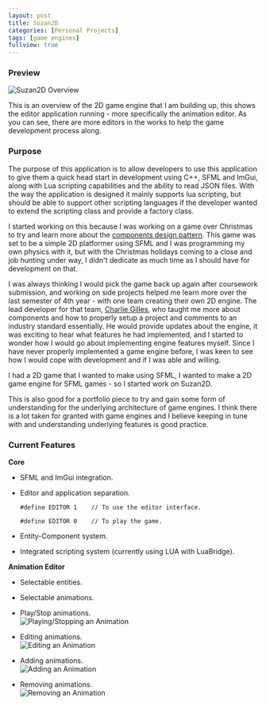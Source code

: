 ```yaml
---
layout: post
title: Suzan2D
categories: [Personal Projects]
tags: [game engines]
fullview: true
---
```


### Preview
![Suzan2D Overview](https://preview.ibb.co/desR0v/editor_overview.png)

This is an overview of the 2D game engine that I am building up, this shows the editor application running - more specifically the animation editor. As you can see, there are more editors in the works to help the game development process along.

### Purpose
The purpose of this application is to allow developers to use this application to give them a quick head start in development using C++, SFML and ImGui, along with Lua scripting capabilities and the ability to read JSON files. With the way the application is designed it mainly supports lua scripting, but should be able to support other scripting languages if the developer wanted to extend the scripting class and provide a factory class.

I started working on this because I was working on a game over Christmas to try and learn more about the [components design pattern](http://gameprogrammingpatterns.com/component.html). This game was set to be a simple 2D platformer using SFML and I was programming my own physics with it, but with the Christmas holidays coming to a close and job hunting under way, I didn't dedicate as much time as I should have for development on that.

I was always thinking I would pick the game back up again after coursework submission, and working on side projects helped me learn more over the last semester of 4th year - with one team creating their own 2D engine. The lead developer for that team, [Charlie Gilles](http://charliegillies.com/), who taught me more about components and how to properly setup a project and comments to an industry standard essentially. He would provide updates about the engine, it was exciting to hear what features he had implemented, and I started to wonder how I would go about implementing engine features myself. Since I have never properly implemented a game engine before, I was keen to see how I would cope with development and if I was able and willing.

I had a 2D game that I wanted to make using SFML, I wanted to make a 2D game engine for SFML games - so I started work on Suzan2D.

This is also good for a portfolio piece to try and gain some form of understanding for the underlying architecture of game engines. I think there is a lot taken for granted with game engines and I believe keeping in tune with and understanding underlying features is good practice.

### Current Features

**Core**
* SFML and ImGui integration.
* Editor and application separation.
	```
	#define EDITOR 1	// To use the editor interface.
	```

	```
	#define EDITOR 0	// To play the game.
	```
* Entity-Component system.
* Integrated scripting system (currently using LUA with LuaBridge).

**Animation Editor**
* Selectable entities.

* Selectable animations.

* Play/Stop animations.  
![Playing/Stopping an Animation](https://media.giphy.com/media/3og0Iv7ZtX8h2z13QQ/giphy.gif)

* Editing animations.  
![Editing an Animation](https://media.giphy.com/media/3og0IU4qSf8F7mkz5u/giphy.gif)

* Adding animations.  
![Adding an Animation](https://media.giphy.com/media/xUA7aS8CcGn4cHVs6Q/giphy.gif)

* Removing animations.  
![Removing an Animation](https://media.giphy.com/media/3og0Iu8JC66dsO0BHy/giphy.gif)